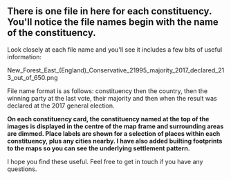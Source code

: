 ## There is one file in here for each constituency. You'll notice the file names begin with the name of the constituency.

Look closely at each file name and you'll see it includes a few bits of useful information:

New_Forest_East_(England)_Conservative_21995_majority_2017_declared_213_out_of_650.png

File name format is as follows: constituency then the country, then the winning party at the last vote, their majority and then when the result was declared at the 2017 general election.

**On each constituency card, the constituency named at the top of the images is displayed in the centre of the map frame and surrounding areas are dimmed. Place labels are shown for a selection of places within each constituency, plus any cities nearby. I have also added builting footprints to the maps so you can see the underlying settlement pattern.**

I hope you find these useful. Feel free to get in touch if you have any questions.
